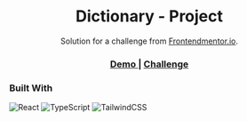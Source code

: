 <h1 align="center">Dictionary - Project</h1>

<div align="center">
   Solution for a challenge from  <a href="https://www.frontendmentor.io/challenges" target="_blank">Frontendmentor.io</a>.
</div>

<div align="center">
  <h3>
    <a href="https://dictionary-web-app-pi.vercel.app/" target="_blank">
      Demo
    </a>
    <span> | </span>
    <a href="https://www.frontendmentor.io/challenges/dictionary-web-app-h5wwnyuKFL" target="_blank">
      Challenge
    </a>
  </h3>
</div>

### Built With

![React](https://img.shields.io/badge/-ReactJS-333333?style=flat&logo=react)
![TypeScript](https://img.shields.io/badge/-TypeScript-333333?style=flat&logo=typescript)
![TailwindCSS](https://img.shields.io/badge/-TailwindCSS-333333?style=flat&logo=tailwindcss)

